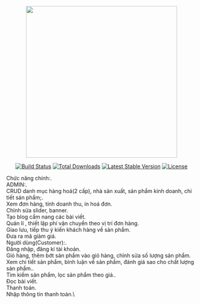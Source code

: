 <p align="center"><a href="https://laravel.com" target="_blank"><img src="https://raw.githubusercontent.com/laravel/art/master/logo-lockup/5%20SVG/2%20CMYK/1%20Full%20Color/laravel-logolockup-cmyk-red.svg" width="400"></a></p>

<p align="center">
<a href="https://travis-ci.org/laravel/framework"><img src="https://travis-ci.org/laravel/framework.svg" alt="Build Status"></a>
<a href="https://packagist.org/packages/laravel/framework"><img src="https://img.shields.io/packagist/dt/laravel/framework" alt="Total Downloads"></a>
<a href="https://packagist.org/packages/laravel/framework"><img src="https://img.shields.io/packagist/v/laravel/framework" alt="Latest Stable Version"></a>
<a href="https://packagist.org/packages/laravel/framework"><img src="https://img.shields.io/packagist/l/laravel/framework" alt="License"></a>
</p>

Chức năng chính:.\
ADMIN:.\
CRUD danh mục hàng hoá(2 cấp), nhà sản xuất, sản phẩm kinh doanh, chi tiết sản phẩm;.\
Xem đơn hàng, tính doanh thu, in hoá đơn.\
Chỉnh sửa slider, banner.\
Tạo blog cẩm nang các bài viết.\
Quản lí , thiết lập phí vận chuyển theo vị trí đơn hàng.\
Giao lưu, tiếp thu ý kiến khách hàng về sản phẩm.\
Đưa ra mã giảm giá.\
Người dùng(Customer):.\
Đăng nhập, đăng kí tài khoản.\
Giỏ hàng, thêm bớt sản phẩm vào giỏ hàng, chỉnh sửa số lượng sản phẩm.\
Xem chi tiết sản phẩm, bình luận về sản phẩm, đánh giá sao cho chất lượng sản phẩm..\
Tìm kiếm sản phẩm, lọc sản phẩm theo giá..\
Đọc bài viết.\
Thanh toán.\
Nhập thông tin thanh toán.\
